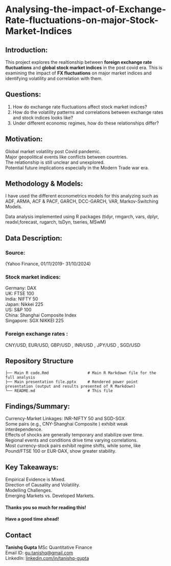 # Analysing-the-impact-of-Exchange-Rate-fluctuations-on-major-Stock-Market-Indices
## Introduction:
This project explores the realtionship between **foreign exchange rate fluctuations** and **global stock market indices** in the post covid era. This is examining the impact of **FX fluctuations** on major market indices and identifying volatility and correlation with them. 


## Questions:
1. How do exchange rate fluctuations affect stock market indices?
2. How do the volatility patterns and correlations between exchange rates and stock indices looks like?
3. Under different economic regimes, how do these relationships differ?


## Motivation:
Global market volatility post Covid pandemic.\
Major geopolitical events like conflicts between countries.\
The relationship is still unclear and unexplored.\
Potential future implications especially in the Modern Trade war era.


## Methodology & Models:
I have used the different econometrics models for this analyzing such as ADF, ARMA, ACF & PACF, GARCH, DCC-GARCH, VAR, Markov-Switching Models.

Data analysis implemented using R packages (tidyr, rmgarch, vars, dplyr, readxl,forecast, rugarch, tsDyn, tseries, MSwM)

## Data Description:
### Source: 
(Yahoo Finance,  01/11/2019- 31/10/2024)

### Stock market indices:
Germany: DAX \
UK: FTSE 100 \
India: NIFTY 50 \
Japan: Nikkei 225 \
US: S&P 100 \
China: Shanghai Composite Index\
Singapore: SGX NIKKEI 225

### Foreign exchange rates :
 CNY/USD, EUR/USD, GBP/USD , INR/USD , JPY/USD , SGD/USD


## Repository Structure

```
├── Main R code.Rmd                 # Main R Markdown file for the full analysis
├── Main presentation file.pptx     # Rendered power point presentation (output and results presented of R Markdown)
└── README.md                       # This file
```
## Findings/Summary:
Currency-Market Linkages: INR-NIFTY 50 and SGD-SGX \
Some pairs (e.g., CNY-Shanghai Composite ) exhibit weak interdependence.\
Effects of shocks are generally temporary and stabilize over time.\
Regional events and conditions drive time varying correlations.\
Most currency-stock pairs exhibit regime shifts, while some, like Pound/FTSE 100 or EUR-DAX, show greater stability.


## Key Takeaways:
Empirical Evidence is Mixed.\
Direction of Causality and Volatility.\
Modelling Challenges.\
Emerging Markets vs. Developed Markets.


#### Thanks you so much for reading this!
#### Have a good time ahead! 


## Contact
**Tanishq Gupta**
MSc Quantitative Finance\
Email ID: [gu.tanishq@gmail.com](mailto:gu.tanishq@gmail.com) \
LinkedIn: [linkedin.com/in/tanishq-gupta ](https://www.linkedin.com/in/tanishq-gupta-443197200/)

